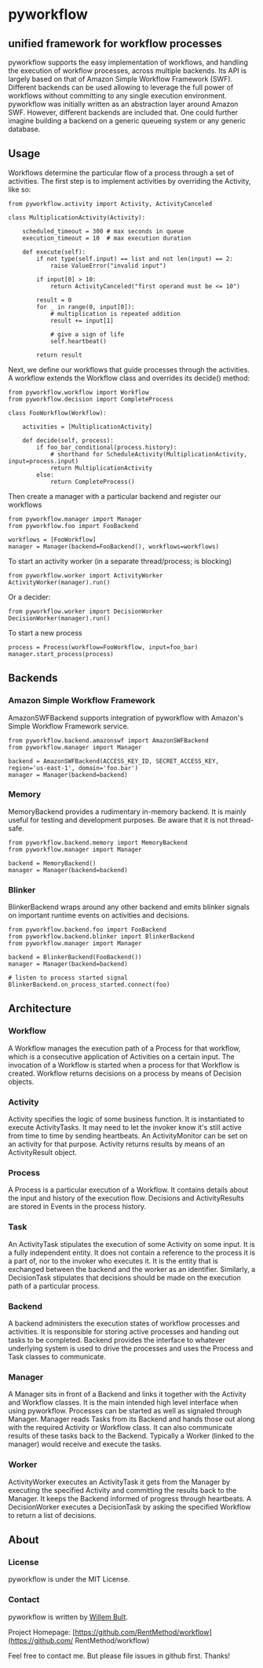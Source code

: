 # pyworkflow

## unified framework for workflow processes

pyworkflow supports the easy implementation of workflows, and handling the
execution of workflow processes, across multiple backends. Its API is largely
based on that of Amazon Simple Workflow Framework (SWF). Different backends
can be used allowing to leverage the full power of workflows without
committing to any single execution environment. pyworkflow was initially
written as an abstraction layer around Amazon SWF. However, different backends
are included that. One could further imagine building a backend on a generic
queueing system or any generic database.

## Usage

Workflows determine the particular flow of a process through a set of
activities. The first step is to implement activities by overriding the
Activity, like so:

````
from pyworkflow.activity import Activity, ActivityCanceled

class MultiplicationActivity(Activity):

	scheduled_timeout = 300 # max seconds in queue
	execution_timeout = 10  # max execution duration

	def execute(self):
		if not type(self.input) == list and not len(input) == 2:
			raise ValueError("invalid input")

		if input[0] > 10:
			return ActivityCanceled("first operand must be <= 10")

		result = 0
		for _ in range(0, input[0]):
			# multiplication is repeated addition
			result += input[1]

			# give a sign of life
			self.heartbeat()

		return result
````

Next, we define our workflows that guide processes through the activities. A
workflow extends the Workflow class and overrides its decide() method:

````
from pyworkflow.workflow import Workflow
from pyworkflow.decision import CompleteProcess

class FooWorkflow(Workflow):

	activities = [MultiplicationActivity]

	def decide(self, process):
		if foo_bar_conditional(process.history):
			# shorthand for ScheduleActivity(MultiplicationActivity, input=process.input)
			return MultiplicationActivity
		else:
			return CompleteProcess()
````

Then create a manager with a particular backend and register our workflows

````
from pyworkflow.manager import Manager
from pyworkflow.foo import FooBackend

workflows = [FooWorkflow]
manager = Manager(backend=FooBackend(), workflows=workflows)
````

To start an activity worker (in a separate thread/process; is blocking)
````
from pyworkflow.worker import ActivityWorker
ActivityWorker(manager).run()
````

Or a decider:
````
from pyworkflow.worker import DecisionWorker
DecisionWorker(manager).run()
````

To start a new process
````
process = Process(workflow=FooWorkflow, input=foo_bar)
manager.start_process(process)
````

## Backends

### Amazon Simple Workflow Framework

AmazonSWFBackend supports integration of pyworkflow with Amazon's Simple
Workflow Framework service.

````
from pyworkflow.backend.amazonswf import AmazonSWFBackend
from pyworkflow.manager import Manager

backend = AmazonSWFBackend(ACCESS_KEY_ID, SECRET_ACCESS_KEY, region='us-east-1', domain='foo.bar')
manager = Manager(backend=backend)
````

### Memory

MemoryBackend provides a rudimentary in-memory backend. It is mainly useful
for testing and development purposes. Be aware that it is not thread-safe.

````
from pyworkflow.backend.memory import MemoryBackend
from pyworkflow.manager import Manager

backend = MemoryBackend()
manager = Manager(backend=backend)
````

### Blinker

BlinkerBackend wraps around any other backend and emits blinker signals on
important runtime events on activities and decisions.

````
from pyworkflow.backend.foo import FooBackend
from pyworkflow.backend.blinker import BlinkerBackend
from pyworkflow.manager import Manager

backend = BlinkerBackend(FooBackend())
manager = Manager(backend=backend)

# listen to process started signal
BlinkerBackend.on_process_started.connect(foo)
````

## Architecture

### Workflow

A Workflow manages the execution path of a Process for that workflow, which is a
consecutive application of Activities on a certain input. The invocation of a
Workflow is started when a process for that Workflow is created. Workflow
returns decisions on a process by means of Decision objects.

### Activity

Activity specifies the logic of some business function. It is instantiated to
execute ActivityTasks. It may need to let the invoker know it's still active
from time to time by sending heartbeats. An ActivityMonitor can be set on an
activity for that purpose. Activity returns results by means of an
ActivityResult object.

### Process

A Process is a particular execution of a Workflow. It contains details about the
input and history of the execution flow. Decisions and ActivityResults are
stored in Events in the process history.

### Task

An ActivityTask stipulates the execution of some Activity on some input. It is a
fully independent entity. It does not contain a reference to the process it is a
part of, nor to the invoker who executes it. It is the entity that is exchanged
between the backend and the worker as an identifier. Similarly, a DecisionTask
stipulates that decisions should be made on the execution path of a particular
process.

### Backend

A backend administers the execution states of workflow processes and activities.
It is responsible for storing active processes and handing out tasks to be
completed. Backend provides the interface to whatever underlying system is used
to drive the processes and uses the Process and Task classes to communicate.

### Manager

A Manager sits in front of a Backend and links it together with the Activity and
Workflow classes. It is the main intended high level interface when using
pyworkflow. Processes can be started as well as signaled through Manager.
Manager reads Tasks from its Backend and hands those out along with the required
Activity or Workflow class. It can also communicate results of these tasks back
to the Backend. Typically a Worker (linked to the manager) would receive and
execute the tasks.

### Worker

ActivityWorker executes an ActivityTask it gets from the Manager by executing
the specified Activity and committing the results back to the Manager. It keeps
the Backend informed of progress through heartbeats. A DecisionWorker executes a
DecisionTask by asking the specified Workflow to return a list of decisions.


## About

### License

pyworkflow is under the MIT License.

### Contact

pyworkflow is written by [Willem Bult](https://github.com/willembult).

Project Homepage: [https://github.com/RentMethod/workflow](https://github.com/
RentMethod/workflow)

Feel free to contact me. But please file issues in github first. Thanks!
